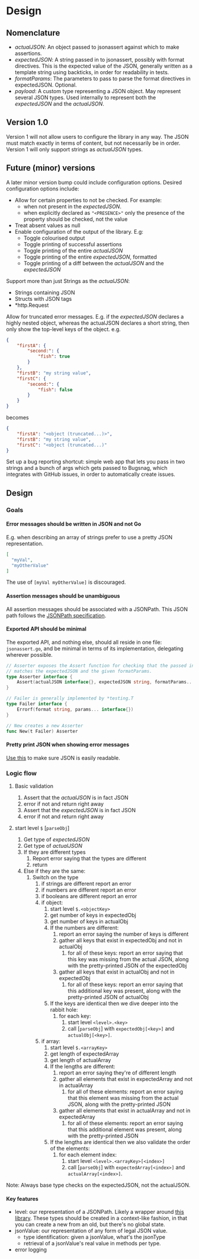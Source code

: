 # Design

## Nomenclature

- *actualJSON*: An object passed to jsonassert against which to make assertions.
- *expectedJSON*: A string passed in to jsonassert, possibly with format directives. This is the expected value of the JSON, generally written as a template string using backticks, in order for readability in tests.
- *formatParams*: The parameters to pass to parse the format directives in expectedJSON. Optional.
- *payload*: A custom type representing a JSON object. May represent several JSON types. Used internally to represent both the *expectedJSON* and the *actualJSON*.

## Version 1.0

Version 1 will not allow users to configure the library in any way. The JSON must match exactly in terms of content, but not necessarily be in order. Version 1 will only support strings as *actualJSON* types.

## Future (minor) versions

A later minor version bump could include configuration options. Desired configuration options include:

- Allow for certain properties to not be checked. For example:
    - when not present in the *expectedJSON*.
    - when explicitly declared as `"<PRESENCE>"` only the presence of the property should be checked, not the value
- Treat absent values as null
- Enable configuration of the output of the library. E.g:
    - Toggle colourised output
    - Toggle printing of successful assertions
    - Toggle printing of the entire *actualJSON*
    - Toggle printing of the entire *expectedJSON*, formatted
    - Toggle printing of a diff between the *actualJSON* and the *expectedJSON*

Support more than just Strings as the *actualJSON*:

- Strings containing JSON
- Structs with JSON tags
- *http.Request

Allow for truncated error messages. E.g. if the *expectedJSON* declares a highly nested object, whereas the actualJSON declares a short string, then only show the top-level keys of the object.
e.g.
```json
{
    "firstA": {
        "second:": {
            "fish": true
        }
    },
    "firstB": "my string value",
    "firstC": {
        "second:": {
            "fish": false
        }
    }
}
```

becomes

```json
{
    "firstA": "<object (truncated...)>",
    "firstB": "my string value",
    "firstC": "<object (truncated...)"
}
```

Set up a bug reporting shortcut: simple web app that lets you pass in two strings and a bunch of args which gets passed to Bugsnag, which integrates with GitHub issues, in order to automatically create issues.

## Design

### Goals

#### Error messages should be written in JSON and not Go

E.g. when describing an array of strings prefer to use a pretty JSON representation.

```json
[
  "myVal",
  "myOtherValue"
]
```

The use of `[myVal myOtherValue]` is discouraged.

#### Assertion messages should be unambiguous

All assertion messages should be associated with a JSONPath. This JSON path follows the [JSONPath specification](https://goessner.net/articles/JsonPath/).

#### Exported API should be minimal

The exported API, and nothing else, should all reside in one file: `jsonassert.go`, and be minimal in terms of its implementation, delegating wherever possible.

```go
// Asserter exposes the Assert function for checking that the passed in actualJSON
// matches the expectedJSON and the given formatParams.
type Asserter interface {
    Assert(actualJSON interface{}, expectedJSON string, formatParams... interface{})
}

// Failer is generally implemented by *testing.T
type Failer interface {
    Errorf(format string, params... interface{})
}

// New creates a new Asserter
func New(t Failer) Asserter
```

#### Pretty print JSON when showing error messages

[Use this](https://stackoverflow.com/questions/19038598/how-can-i-pretty-print-json-using-go) to make sure JSON is easily readable.

### Logic flow

1. Basic validation
    1. Assert that the *actualJSON* is in fact JSON
      1. error if not and return right away
    1. Assert that the *expectedJSON* is in fact JSON
      1. error if not and return right away

1. start level `$` [`parseObj`]
    1. Get type of *expectedJSON*
    1. Get type of *actualJSON*
    1. If they are different types
        1. Report error saying that the types are different
        1. return
    1. Else if they are the same:
        1. Switch on the type
            1. if strings are different report an error
            1. if numbers are different report an error
            1. if booleans are different report an error
            1. if object:
                1. start level `$.<objectKey>`
                1. get number of keys in expectedObj
                1. get number of keys in actualObj
                1. If the numbers are different:
                    1. report an error saying the number of keys is different
                    1. gather all keys that exist in expectedObj and not in actualObj
                        1. for all of these keys: report an error saying that this key was missing from the actual JSON, along with the pretty-printed JSON of the expectedObj
                    1. gather all keys that exist in actualObj and not in expectedObj
                        1. for all of these keys: report an error saying that this additional key was present, along with the pretty-printed JSON of actualObj
                1. If the keys are identical then we dive deeper into the rabbit hole:
                    1. for each key:
                        1. start level `<level>.<key>`
                        1. call [`parseObj`] with `expectedObj[<key>]` and `actualObj[<key>]`.
            1. if array:
                1. start level `$.<arrayKey>`
                1. get length of expectedArray
                1. get length of actualArray
                1. If the lengths are different:
                    1. report an error saying they're of different length
                    1. gather all elements that exist in expectedArray and not in actualArray
                        1. for all of these elements: report an error saying that this element was missing from the actual JSON, along with the pretty-printed JSON
                    1. gather all elements that exist in actualArray and not in expectedArray
                        1. for all of these elements: report an error saying that this additional element was present, along with the pretty-printed JSON
                1. If the lengths are identical then we also validate the order of the elements:
                    1. for each element index:
                        1. start level `<level>.<arrayKey>[<index>]`
                        1. call [`parseObj`] with `expectedArray[<index>]` and `actualArray[<index>]`.


Note: Always base type checks on the expectedJSON, not the actualJSON.

#### Key features

- level: our representation of a JSONPath. Likely a wrapper around [this library](https://github.com/yalp/jsonpath). These types should be created in a context-like fashion, in that you can create a new from an old, but there's no global state.
- jsonValue: our representation of any form of legal JSON value.
    - type identification: given a jsonValue, what's the jsonType
    - retrieval of a jsonValue's real value in methods per type.
- error logging
